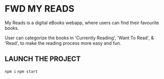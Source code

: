 # FWD MY READS

My Reads is a digital eBooks webapp, where users can find their favourite books.

User can categorize the books in 'Currently Reading', 'Want To Read', & 'Read', to make the reading process more easy and fun.

## LAUNCH THE PROJECT
`npm i`
`npm start`

